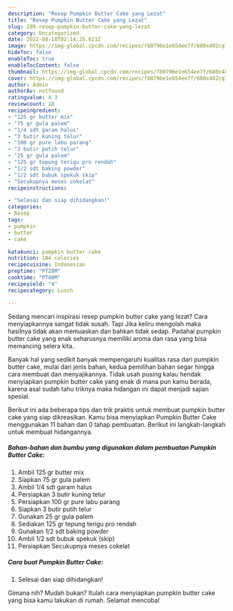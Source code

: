 ```yaml
---
description: "Resep Pumpkin Butter Cake yang Lezat"
title: "Resep Pumpkin Butter Cake yang Lezat"
slug: 289-resep-pumpkin-butter-cake-yang-lezat
category: Uncategorized
date: 2022-08-18T02:14:25.621Z
image: https://img-global.cpcdn.com/recipes/f80796e1e654ee7f/680x482cq70/pumpkin-butter-cake-foto-resep-utama.jpg
hideToc: false
enableToc: true
enableTocContent: false
thumbnail: https://img-global.cpcdn.com/recipes/f80796e1e654ee7f/680x482cq70/pumpkin-butter-cake-foto-resep-utama.jpg
cover: https://img-global.cpcdn.com/recipes/f80796e1e654ee7f/680x482cq70/pumpkin-butter-cake-foto-resep-utama.jpg
author: Admin
authorAv: notfound
ratingvalue: 4.3
reviewcount: 18
recipeingredient:
- "125 gr butter mix"
- "75 gr gula palem"
- "1/4 sdt garam halus"
- "3 butir kuning telur"
- "100 gr pure labu parang"
- "3 butir putih telur"
- "25 gr gula palem"
- "125 gr tepung terigu pro rendah"
- "1/2 sdt baking powder"
- "1/2 sdt bubuk spekuk skip"
- "Secukupnya meses cokelat"
recipeinstructions:

- "Selesai dan siap dihidangkan!"
categories:
- Resep
tags:
- pumpkin
- butter
- cake

katakunci: pumpkin butter cake 
nutrition: 184 calories
recipecuisine: Indonesian
preptime: "PT28M"
cooktime: "PT48M"
recipeyield: "4"
recipecategory: Lunch

---
```



Sedang mencari inspirasi resep pumpkin butter cake yang lezat? Cara menyiapkannya sangat tidak susah. Tapi Jika keliru mengolah maka hasilnya tidak akan memuaskan dan bahkan tidak sedap. Padahal pumpkin butter cake yang enak seharusnya memiliki aroma dan rasa yang bisa memancing selera kita.




Banyak hal yang sedikit banyak mempengaruhi kualitas rasa dari pumpkin butter cake, mulai dari jenis bahan, kedua pemilihan bahan segar hingga cara membuat dan menyajikannya. Tidak usah pusing kalau hendak menyiapkan pumpkin butter cake yang enak di mana pun kamu berada, karena asal sudah tahu triknya maka hidangan ini dapat menjadi sajian spesial.


Berikut ini ada beberapa tips dan trik praktis untuk membuat pumpkin butter cake yang siap dikreasikan. Kamu bisa menyiapkan Pumpkin Butter Cake menggunakan 11 bahan dan 0 tahap pembuatan. Berikut ini langkah-langkah untuk membuat hidangannya.

<!--inarticleads1-->

##### Bahan-bahan dan bumbu yang digunakan dalam pembuatan Pumpkin Butter Cake:

1. Ambil 125 gr butter mix
1. Siapkan 75 gr gula palem
1. Ambil 1/4 sdt garam halus
1. Persiapkan 3 butir kuning telur
1. Persiapkan 100 gr pure labu parang
1. Siapkan 3 butir putih telur
1. Gunakan 25 gr gula palem
1. Sediakan 125 gr tepung terigu pro rendah
1. Gunakan 1/2 sdt baking powder
1. Ambil 1/2 sdt bubuk spekuk (skip)
1. Persiapkan Secukupnya meses cokelat




<!--inarticleads2-->

##### Cara buat Pumpkin Butter Cake:


1. Selesai dan siap dihidangkan!



Gimana nih? Mudah bukan? Itulah cara menyiapkan pumpkin butter cake yang bisa kamu lakukan di rumah. Selamat mencoba!
